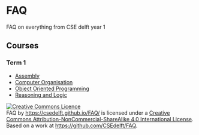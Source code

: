# FAQ
FAQ on everything from CSE delft year 1

## Courses
### Term 1
* [Assembly](computer-organisation/assembly.md)
* [Computer Organisation](computer-organisation/not-assembly.md)
* [Object Oriented Programming](object-oriented-programming/README.md)
* [Reasoning and Logic](reasoning-and-logic/README.md)


<a rel="license" href="http://creativecommons.org/licenses/by-nc-sa/4.0/"><img alt="Creative Commons Licence" style="border-width:0" src="https://i.creativecommons.org/l/by-nc-sa/4.0/88x31.png" /></a><br /><span xmlns:dct="http://purl.org/dc/terms/" href="http://purl.org/dc/dcmitype/Text" property="dct:title" rel="dct:type">FAQ</span> by <a xmlns:cc="http://creativecommons.org/ns#" href="https://csedelft.github.io/FAQ/" property="cc:attributionName" rel="cc:attributionURL">https://csedelft.github.io/FAQ/</a> is licensed under a <a rel="license" href="http://creativecommons.org/licenses/by-nc-sa/4.0/">Creative Commons Attribution-NonCommercial-ShareAlike 4.0 International License</a>.<br />Based on a work at <a xmlns:dct="http://purl.org/dc/terms/" href="https://github.com/CSEdelft/FAQ" rel="dct:source">https://github.com/CSEdelft/FAQ</a>.

